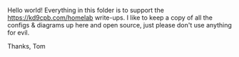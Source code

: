 Hello world! Everything in this folder is to support the https://kd9cpb.com/homelab write-ups. I like to keep a copy of all the configs & diagrams up here and open source, just please don't use anything for evil.

Thanks,
Tom
